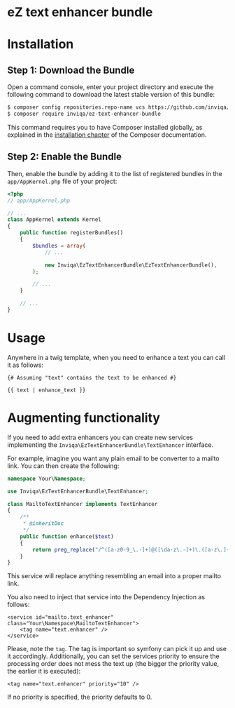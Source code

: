 # eZ text enhancer bundle

Installation
============

Step 1: Download the Bundle
---------------------------

Open a command console, enter your project directory and execute the following command to download the latest stable
version of this bundle:

```bash
$ composer config repositories.repo-name vcs https://github.com/inviqa/ez-text-enhancer-bundle
$ composer require inviqa/ez-text-enhancer-bundle
```

This command requires you to have Composer installed globally, as explained in the
[installation chapter](https://getcomposer.org/doc/00-intro.md) of the Composer documentation.

Step 2: Enable the Bundle
-------------------------

Then, enable the bundle by adding it to the list of registered bundles in the `app/AppKernel.php` file of your project:

```php
<?php
// app/AppKernel.php

// ...
class AppKernel extends Kernel
{
    public function registerBundles()
    {
        $bundles = array(
            // ...

            new Inviqa\EzTextEnhancerBundle\EzTextEnhancerBundle(),
        );

        // ...
    }

    // ...
}
```


Usage
=====

Anywhere in a twig template, when you need to enhance a text you can call it as follows:

```
{# Assuming "text" contains the text to be enhanced #}

{{ text | enhance_text }}
```


Augmenting functionality
========================

If you need to add extra enhancers you can create new services implementing the `Inviqa\EzTextEnhancerBundle\TextEnhancer`
interface.

For example, imagine you want any plain email to be converter to a mailto link. You can then create the following:
```php
namespace Your\Namespace;

use Inviqa\EzTextEnhancerBundle\TextEnhancer;

class MailtoTextEnhancer implements TextEnhancer
{
    /**
     * @inheritDoc
     */
    public function enhance($text)
    {
        return preg_replace("/^([a-z0-9_\.-]+)@([\da-z\.-]+)\.([a-z\.]{2,6})$/", '<a href="mailto:$1">$1</a>', $text);
    }
} 
```

This service will replace anything resembling an email into a proper mailto link.

You also need to inject that service into the Dependency Injection as follows:
```
<service id="mailto.text_enhancer" class="Your\Namespace\MailtoTextEnhancer">
    <tag name="text.enhancer" />
</service>
```

Please, note the `tag`. The tag is important so symfony can pick it up and use it accordingly. Additionally, you can
set the services priority to ensure the processing order does not mess the text up (the bigger the priority value, the
earlier it is executed):
```
<tag name="text.enhancer" priority="10" />
```

If no priority is specified, the priority defaults to 0.
